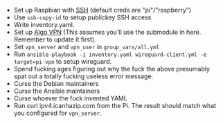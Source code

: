 - Set up Raspbian with
  [SSH](https://www.raspberrypi.org/documentation/remote-access/ssh/) (default
  creds are "pi"/"raspberry")
- Use `ssh-copy-id` to setup publickey SSH access
- Write inventory.yaml.
- Set up [Algo VPN](https://github.com/trailofbits/algo) (This assumes you'll
  use the submodule in here. Remember to update it first).
- Set `vpn_server` and `vpn_user` in `group_vars/all.yml`
- Run `ansible-playbook -i inventory.yaml wireguard-client.yml -e target=pi-vpn`
  to setup wireguard.
- Spend fucking ages figuring out why the fuck the above presumably spat out a
  totally fucking useless error message.
- Curse the Debian maintainers
- Curse the Ansible maintainers
- Curse whoever the fuck invented YAML
- Run curl ipv4.icanhazip.com from the Pi. The result should match what you
  configured for `vpn_server`.
